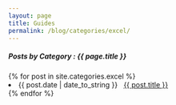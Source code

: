 ```yaml
---
layout: page
title: Guides
permalink: /blog/categories/excel/
---
```


<h5> Posts by Category : {{ page.title }} </h5>

<div class="card">
{% for post in site.categories.excel %}
 <li class="category-posts"><span>{{ post.date | date_to_string }}</span> &nbsp; <a href="{{ post.url }}">{{ post.title }}</a></li>
{% endfor %}
</div>